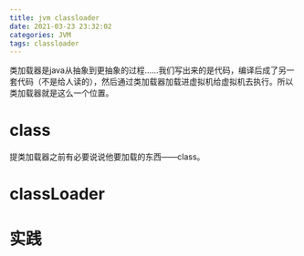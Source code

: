 ```yaml
---
title: jvm classloader
date: 2021-03-23 23:32:02
categories: JVM
tags: classloader
---
```


类加载器是java从抽象到更抽象的过程……我们写出来的是代码，编译后成了另一套代码（不是给人读的），然后通过类加载器加载进虚拟机给虚拟机去执行。所以类加载器就是这么一个位置。

<!-- more -->

<!-- toc -->

# class

提类加载器之前有必要说说他要加载的东西——class。



# classLoader



# 实践